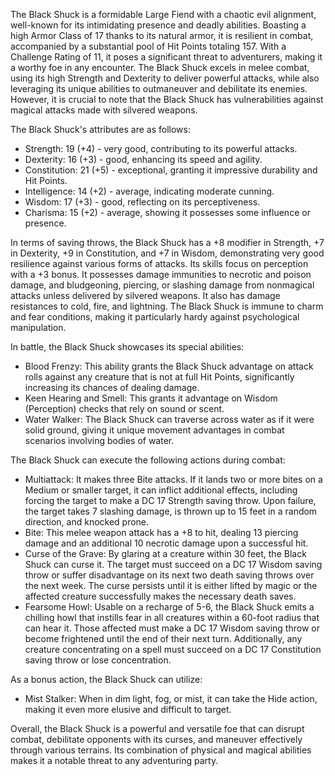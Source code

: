 The Black Shuck is a formidable Large Fiend with a chaotic evil alignment, well-known for its intimidating presence and deadly abilities. Boasting a high Armor Class of 17 thanks to its natural armor, it is resilient in combat, accompanied by a substantial pool of Hit Points totaling 157. With a Challenge Rating of 11, it poses a significant threat to adventurers, making it a worthy foe in any encounter. The Black Shuck excels in melee combat, using its high Strength and Dexterity to deliver powerful attacks, while also leveraging its unique abilities to outmaneuver and debilitate its enemies. However, it is crucial to note that the Black Shuck has vulnerabilities against magical attacks made with silvered weapons.

The Black Shuck's attributes are as follows: 
- Strength: 19 (+4) - very good, contributing to its powerful attacks.
- Dexterity: 16 (+3) - good, enhancing its speed and agility.
- Constitution: 21 (+5) - exceptional, granting it impressive durability and Hit Points.
- Intelligence: 14 (+2) - average, indicating moderate cunning.
- Wisdom: 17 (+3) - good, reflecting on its perceptiveness.
- Charisma: 15 (+2) - average, showing it possesses some influence or presence.

In terms of saving throws, the Black Shuck has a +8 modifier in Strength, +7 in Dexterity, +9 in Constitution, and +7 in Wisdom, demonstrating very good resilience against various forms of attacks. Its skills focus on perception with a +3 bonus. It possesses damage immunities to necrotic and poison damage, and bludgeoning, piercing, or slashing damage from nonmagical attacks unless delivered by silvered weapons. It also has damage resistances to cold, fire, and lightning. The Black Shuck is immune to charm and fear conditions, making it particularly hardy against psychological manipulation.

In battle, the Black Shuck showcases its special abilities:
- Blood Frenzy: This ability grants the Black Shuck advantage on attack rolls against any creature that is not at full Hit Points, significantly increasing its chances of dealing damage.
- Keen Hearing and Smell: This grants it advantage on Wisdom (Perception) checks that rely on sound or scent.
- Water Walker: The Black Shuck can traverse across water as if it were solid ground, giving it unique movement advantages in combat scenarios involving bodies of water.

The Black Shuck can execute the following actions during combat:
- Multiattack: It makes three Bite attacks. If it lands two or more bites on a Medium or smaller target, it can inflict additional effects, including forcing the target to make a DC 17 Strength saving throw. Upon failure, the target takes 7 slashing damage, is thrown up to 15 feet in a random direction, and knocked prone.
- Bite: This melee weapon attack has a +8 to hit, dealing 13 piercing damage and an additional 10 necrotic damage upon a successful hit.
- Curse of the Grave: By glaring at a creature within 30 feet, the Black Shuck can curse it. The target must succeed on a DC 17 Wisdom saving throw or suffer disadvantage on its next two death saving throws over the next week. The curse persists until it is either lifted by magic or the affected creature successfully makes the necessary death saves.
- Fearsome Howl: Usable on a recharge of 5-6, the Black Shuck emits a chilling howl that instills fear in all creatures within a 60-foot radius that can hear it. Those affected must make a DC 17 Wisdom saving throw or become frightened until the end of their next turn. Additionally, any creature concentrating on a spell must succeed on a DC 17 Constitution saving throw or lose concentration.

As a bonus action, the Black Shuck can utilize:
- Mist Stalker: When in dim light, fog, or mist, it can take the Hide action, making it even more elusive and difficult to target.

Overall, the Black Shuck is a powerful and versatile foe that can disrupt combat, debilitate opponents with its curses, and maneuver effectively through various terrains. Its combination of physical and magical abilities makes it a notable threat to any adventuring party.